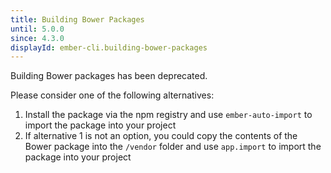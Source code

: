 ```yaml
---
title: Building Bower Packages
until: 5.0.0
since: 4.3.0
displayId: ember-cli.building-bower-packages
---
```



Building Bower packages has been deprecated.

Please consider one of the following alternatives:

1. Install the package via the npm registry and use `ember-auto-import` to
import the package into your project
2. If alternative 1 is not an option, you could copy the contents of the Bower
package into the `/vendor` folder and use `app.import` to import the package
into your project
